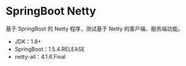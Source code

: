 # SpringBoot Netty
基于 SpringBoot 的 Netty 程序，测试基于 Netty 的客户端、服务端功能。

* JDK：1.8+
* SpringBoot：1.5.4.RELEASE
* netty-all：4.1.6.Final
